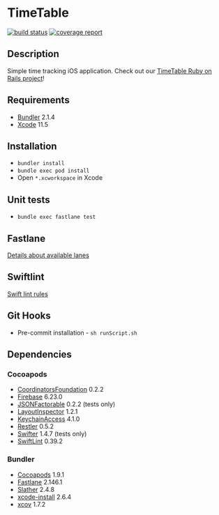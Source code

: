 # TimeTable

[![build status](https://git.railwaymen.org/open-source/timetable-ios/badges/develop/pipeline.svg)](http://git.railwaymen.org/open-source/timetable-ios/commits/develop) [![coverage report](https://git.railwaymen.org/open-source/timetable-ios/badges/develop/coverage.svg)](http://git.railwaymen.org/open-source/timetable-ios/commits/develop)

## Description

Simple time tracking iOS application. Check out our [TimeTable Ruby on Rails project](https://github.com/railwaymen/timetable)!

## Requirements

- [Bundler](https://bundler.io) 2.1.4
- [Xcode](https://developer.apple.com/xcode/) 11.5

## Installation

- `bundler install`
- `bundle exec pod install`
- Open `*.xcworkspace` in Xcode

## Unit tests

- `bundle exec fastlane test`

## Fastlane

[Details about available lanes](fastlane/README.md)

## Swiftlint

[Swift lint rules](.swiftlint.yml)

## Git Hooks

- Pre-commit installation - `sh runScript.sh`

## Dependencies

### Cocoapods

- [CoordinatorsFoundation](https://git.railwaymen.org/open/coordinatorsfoundation) 0.2.2
- [Firebase](https://cocoapods.org/pods/Firebase) 6.23.0
- [JSONFactorable](https://git.railwaymen.org/open/jsonfactorable) 0.2.2 (tests only)
- [LayoutInspector](https://cocoapods.org/pods/LayoutInspector) 1.2.1
- [KeychainAccess](https://cocoapods.org/pods/KeychainAccess) 4.1.0
- [Restler](https://cocoapods.org/pods/Restler) 0.5.2
- [Swifter](https://cocoapods.org/pods/Swifter) 1.4.7 (tests only)
- [SwiftLint](https://cocoapods.org/pods/SwiftLint) 0.39.2

### Bundler

- [Cocoapods](https://cocoapods.org) 1.9.1
- [Fastlane](https://fastlane.tools) 2.146.1
- [Slather](https://github.com/SlatherOrg/slather) 2.4.8
- [xcode-install](https://github.com/xcpretty/xcode-install) 2.6.4
- [xcov](https://github.com/nakiostudio/xcov) 1.7.2
